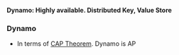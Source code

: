 **Dynamo: Highly available. Distributed Key, Value Store**

### Dynamo 
- In terms of [CAP Theorem](/System-Design/Concepts/Terms/README.md#cap). Dynamo is AP
